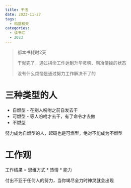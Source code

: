 ```yaml
---
title: 干法
date: 2023-11-27
tags:
  - 稻盛和夫
categories:
  - 读书汇
  - 2023
---
```


> 都本书耗时2天
>
> 干就完了，通过拼命工作达到升华灵魂、陶冶情操的状态
>
> 没有什么烦恼是通过努力工作解决不了的

# 三种类型的人

- 自燃型 - 在别人吩咐之前自发去干
- 可燃型 - 等人吩咐才去干，有了命令才去做
- 不燃型

努力成为自燃型的人，起码也是可燃型，绝对不能成为不燃型

# 工作观

工作结果 = 思维方式 * 热情 * 能力

付出不亚于任何人的努力，当你竭尽全力时神灵就会出现